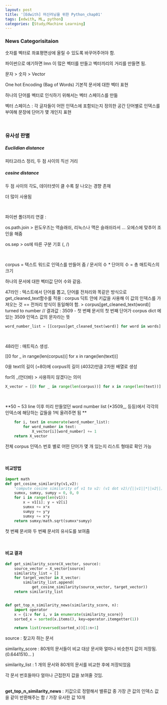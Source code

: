 ```yaml
---
layout: post
title: '[Edwith] 머신러닝을 위한 Python_chap01'
tags: [edwith, ML, python]
categories: [Study/Machine Learning]
---
```


### News Categorisitaion

숫자를 벡터로 좌표평면상에 올릴 수 있도록 바꾸어주어야 함.

파이썬으로 얘기하면 lmn 이 많은 벡터를 만들고 벡터끼리의 거리를 만들면 됨.

문자 > 숫자 > Vector

One hot Encoding (Bag of Words) 기본적 문서에 대한 벡터 표현

하나의 단어를 벡터로 인식하기 위해서는 벡터 스페이스를 만듦

벡터 스페이스 : 각 글자들이 어떤 인덱스에 포함되는지 정의한 공간
단어별로 인덱스를 부여해 문장에 단어가 몇 개인지 표현

<br/>

### 유사성 판별

##### Euclidian distance

피타고라스 정리, 두 점 사이의 직선 거리

##### cosine distance

두 점 사이의 각도, 데이터셋이 클 수록 잘 나오는 경향 존재

더 많이 사용됨

<br/>

파이썬 폴더끼리 연결 :

os.path.join > 윈도우즈는 역슬래쉬, 리눅스나 맥은 슬래쉬라서 ... 오에스에 맞추어 조인을 해줌

os.sep > os에 따른 구분 기호 (\, /)

<br/>

corpus = 텍스트 워드로 인덱스를 만들어 줌 / 문서의 수 * 단어의 수 = 총 매트릭스의 크기

하나의 문서에 대한 벡터값 단어 수와 같음.

47라인 : 텍스트에서 단어를 뽑고, 단어를 전처리와 똑같은 방식으로 get_cleaned_text함수를 적용 : corpus 딕트 안에 키값을 사용해 이 값의 인덱스를 가져오는 것 == 전처리 방식이 동일해야 함. > corpus[get_cleaned_text(word)] turned to number // 결과값 : 3509 - 첫 번째 문서의 첫 번째 단어가 corpus dict 에 있는 3509 인덱스 값의 문자라는 뜻

```python
word_number_list = [[corpus[get_cleaned_text(word)] for word in words] for words in text]
```

<br/>

48라인 : 매트릭스 생성.

[[0 for _ in range(len(corpus))] for x in range(len(text))]

0을 text의 길이 (=80)에 corpus의 길이 (4032)만큼 2차원 배열로 생성

for의 _(언더바) > 사용하지 않겠다는 의미

```python
X_vector = [[0 for _ in range(len(corpus))] for x in range(len(text))]
```

<br/>

**50 ~ 53 line 이후 미리 만들었던 word number list (*3509,,, 등등)에서 각각의 인덱스에 해당하는 값들을 1씩 올려주면 됨 **

```Python
    for i, text in enumerate(word_number_list):
        for word_number in text:
            X_vector[i][word_number] += 1
    return X_vector
```

전체 corpus 인덱스 번호 별로 어떤 단어가 몇 개 있는지 리스트 형태로 확인 가능

<br/>

#### 비교방법

```python
import math
def get_cosine_similarity(v1,v2):
    "compute cosine similarity of v1 to v2: (v1 dot v2)/{||v1||*||v2||)"
    sumxx, sumxy, sumyy = 0, 0, 0
    for i in range(len(v1)):
        x = v1[i]; y = v2[i]
        sumxx += x*x
        sumyy += y*y
        sumxy += x*y
    return sumxy/math.sqrt(sumxx*sumyy)
```

첫 번째 문서와 두 번째 문서의 유사도를 보여줌

<br/>

#### 비교 결과

```python
def get_similarity_score(X_vector, source):
    source_vector = X_vector[source]
    similarity_list = []
    for target_vector in X_vector:
        similarity_list.append(
            get_cosine_similarity(source_vector, target_vector))
    return similarity_list


def get_top_n_similarity_news(similarity_score, n):
    import operator
    x = {i:v for i, v in enumerate(similarity_score)}
    sorted_x = sorted(x.items(), key=operator.itemgetter(1))

    return list(reversed(sorted_x))[1:n+1]
```

source : 찾고자 하는 문서

similarity_score : 80개의 문서들이 비교 대상 문서와 얼마나 비슷한지 값이 저장됨. (0.6441510... )

similarity_list : 1 개의 문서와 80개의 문서를 비교한 후에 저장되었음

각 문서 번호들마다 얼마나 근접한지 값을 보여줄 것임.

<br/>**get_top_n_similarity_news**  : 키값으로 정렬해서 밸류값 중 가장 큰 값의 인덱스 값을 같이 반환해주는 함 / 가장 유사한 값 10개
